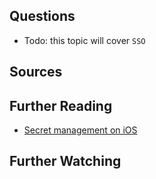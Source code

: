 ## Questions
- Todo: this topic will cover `SSO`

## Sources

## Further Reading
- [Secret management on iOS](https://nshipster.com/secrets/)

## Further Watching 

